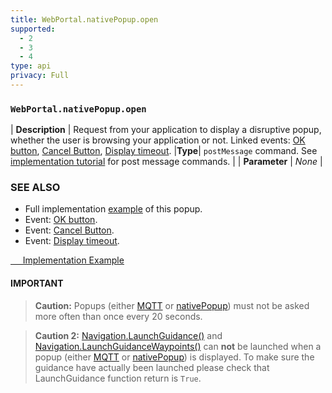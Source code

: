 ```yaml
---
title: WebPortal.nativePopup.open
supported:
  - 2
  - 3
  - 4
type: api
privacy: Full
---
```


### `WebPortal.nativePopup.open`

| **Description** | Request from your application to display a disruptive popup, whether the user is browsing your application or not. Linked events: [OK button](#event-WebPortal-nativePopup-evt-ok), [Cancel Button](#event-WebPortal-nativePopup-evt-cancel), [Display timeout](#event-WebPortal-nativePopup-evt-timeout).
|**Type**| `postMessage` command. See [implementation tutorial]({{site.baseurl}}/webportal/quick-start/#webportal-events) for post message commands. |
| **Parameter** | *None* |

### SEE ALSO

- Full implementation [example]({{site.baseurl}}/webportal/tutorial-advanced/#open-popup) of this popup.
- Event: [OK button](#event-WebPortal-nativePopup-evt-ok).
- Event: [Cancel Button](#event-WebPortal-nativePopup-evt-cancel).
- Event: [Display timeout](#event-WebPortal-nativePopup-evt-timeout).


<div class="buttons is-centered">
  <a class="button is-psablue is-medium" href="{{site.baseurl}}/assets/downloads/nativePopup-example.html" download="">
    <span class="icon is-large is-white">
    <i class="fa fa-file-download"></i>
    </span>&nbsp; &nbsp; &nbsp;Implementation Example
  </a>
</div>

#### IMPORTANT

>**Caution:** Popups (either [MQTT]({{site.baseurl}}/webportal/tutorial-advanced/#open-popup) or [nativePopup]({{site.baseurl}}/webportal/reference/#api-WebPortal-nativePopup-open)) must not be asked more often than once every 20 seconds.

> **Caution 2:** [Navigation.LaunchGuidance()]({{site.baseurl}}/webportal/reference/#api-Navigation-LaunchGuidance) and [Navigation.LaunchGuidanceWaypoints()]({{site.baseurl}}/webportal/reference/#api-Navigation-LaunchGuidanceWaypoints) can **not** be launched when a popup (either [MQTT]({{site.baseurl}}/webportal/tutorial-advanced/#open-popup) or [nativePopup]({{site.baseurl}}/webportal/reference/#api-WebPortal-nativePopup-open)) is displayed. To make sure the guidance have actually been launched please check that LaunchGuidance function return is `True`.